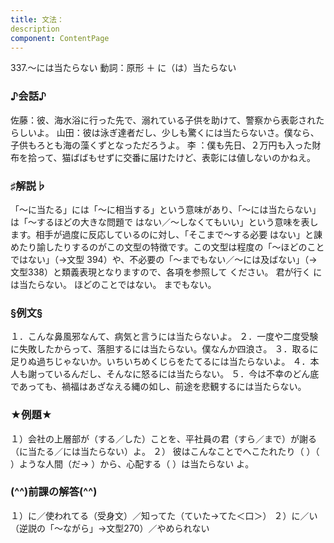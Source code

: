 ```yaml
---
title: 文法：
description
component: ContentPage
---
```



337.～には当たらない
動詞：原形 ＋ に（は）当たらない
### ♪会話♪
佐藤：彼、海水浴に行った先で、溺れている子供を助けて、警察から表彰されたらしいよ。 山田：彼は泳ぎ達者だし、少しも驚くには当たらないさ。僕なら、子供もろとも海の藻くずとなっただろうよ。 李 ：僕も先日、２万円も入った財布を拾って、猫ばばもせずに交番に届けたけど、表彰には値しないのかねえ。
### ♯解説♭
「～に当たる」には「～に相当する」という意味があり、「～には当たらない」は「～するほどの大きな問題で はない／～しなくてもいい」という意味を表します。相手が過度に反応しているのに対し、「そこまで～する必要 はない」と諌めたり諭したりするのがこの文型の特徴です。この文型は程度の「～ほどのことではない」（→文型
394）や、不必要の「～までもない／～には及ばない」（→文型338）と類義表現となりますので、各項を参照して ください。
君が行く には当たらない。 ほどのことではない。 までもない。
### §例文§
１．こんな鼻風邪なんて、病気と言うには当たらないよ。
２．一度や二度受験に失敗したからって、落胆するには当たらない。僕なんか四浪さ。
３．取るに足りぬ過ちじゃないか。いちいちめくじらをたてるには当たらないよ。
４．本人も謝っているんだし、そんなに怒るには当たらない。
５．今は不幸のどん底であっても、禍福はあざなえる縄の如し、前途を悲観するには当たらない。
### ★例題★
１）会社の上層部が（する／した）ことを、平社員の君（すら／まで）が謝る（に当たる／には当たらない）よ。
２） 彼はこんなことでへこたれたり（ ）（ ）ような人間（だ→ ）から、心配する（ ）は当たらない
よ。      
### (^^)前課の解答(^^)
１）に／使われてる（受身文）／知ってた（ていた→てた＜口＞）
２）に／い（逆説の「～ながら」→文型270）／やめられない
